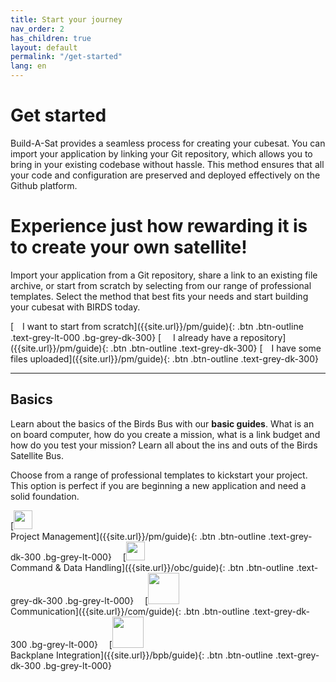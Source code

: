 ```yaml
---
title: Start your journey
nav_order: 2
has_children: true
layout: default
permalink: "/get-started"
lang: en
---
```


# Get started
Build-A-Sat provides a seamless process for creating your cubesat. You can import your application by linking your Git repository, which allows you to bring in your existing codebase without hassle. This method ensures that all your code and configuration are preserved and deployed effectively on the Github platform.

# Experience just how rewarding it is to create your own satellite!
Import your application from a Git repository, share a link to an existing file archive, or start from scratch by selecting from our range of professional templates. Select the method that best fits your needs and start building your cubesat with BIRDS today.

<span class="fs-3" align="center"> 
[<img src="https://raw.githubusercontent.com/FortAwesome/Font-Awesome/6.x/svgs/solid/building.svg" width="10" height="10"> I want to start from scratch]({{site.url}}/pm/guide){: .btn .btn-outline .text-grey-lt-000 .bg-grey-dk-300}
</span>
<span class="fs-3" align="center"> 
[<img src="https://raw.githubusercontent.com/FortAwesome/Font-Awesome/6.x/svgs/brands/git-alt.svg" width="15" height="15"> I already have a repository]({{site.url}}/pm/guide){: .btn .btn-outline .text-grey-dk-300}
</span>
<span class="fs-3" align="center"> 
[<img src="https://raw.githubusercontent.com/FortAwesome/Font-Awesome/6.x/svgs/solid/file.svg" width="10" height="10"> I have some files uploaded]({{site.url}}/pm/guide){: .btn .btn-outline .text-grey-dk-300}
</span>

---
## Basics
Learn about the basics of the Birds Bus with our **basic guides**. What is an on board computer, how do you create a mission, what is a link budget and how do you test your mission? Learn all about the ins and outs of the Birds Satellite Bus.

Choose from a range of professional templates to kickstart your project. This option is perfect if you are beginning a new application and need a solid foundation.

<span class="fs-2" align="center"> 
[<img src="https://raw.githubusercontent.com/FortAwesome/Font-Awesome/6.x/svgs/solid/building.svg" width="30" height="30"> <br /> Project Management]({{site.url}}/pm/guide){: .btn .btn-outline .text-grey-dk-300 .bg-grey-lt-000}
</span>
<img src="https://raw.githubusercontent.com/FortAwesome/Font-Awesome/6.x/svgs/solid/angles-right.svg" width="10" height="10">
<span class="fs-2" align="center"> 
[<img src="https://raw.githubusercontent.com/FortAwesome/Font-Awesome/6.x/svgs/solid/file-code.svg" width="30" height="30"> <br /> Command & Data Handling]({{site.url}}/obc/guide){: .btn .btn-outline .text-grey-dk-300 .bg-grey-lt-000}
</span>
<img src="https://raw.githubusercontent.com/FortAwesome/Font-Awesome/6.x/svgs/solid/angles-right.svg" width="10" height="10">
<span class="fs-2" align="center"> 
[<img src="https://raw.githubusercontent.com/FortAwesome/Font-Awesome/6.x/svgs/solid/comments.svg" width="50" height="50"> <br /> Communication]({{site.url}}/com/guide){: .btn .btn-outline .text-grey-dk-300 .bg-grey-lt-000}
</span>
<img src="https://raw.githubusercontent.com/FortAwesome/Font-Awesome/6.x/svgs/solid/angles-right.svg" width="10" height="10">
<span class="fs-2" align="center"> 
[<img src="https://raw.githubusercontent.com/FortAwesome/Font-Awesome/6.x/svgs/solid/link.svg" width="50" height="50"> <br /> Backplane Integration]({{site.url}}/bpb/guide){: .btn .btn-outline .text-grey-dk-300 .bg-grey-lt-000}
</span>
